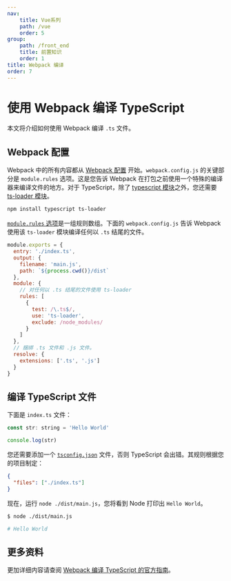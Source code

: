 ```yaml
---
nav:
    title: Vue系列
    path: /vue
    order: 5
group:
    path: /front_end
    title: 前置知识
    order: 1    
title: Webpack 编译
order: 7 
---
```


# 使用 Webpack 编译 TypeScript

本文将介绍如何使用 Webpack 编译 `.ts` 文件。

## Webpack 配置

Webpack 中的所有内容都从 [Webpack 配置](https://masteringjs.io/tutorials/webpack/config) 开始。`webpack.config.js` 的关键部分是 `module.rules` 选项。这是您告诉 Webpack 在打包之前使用一个特殊的编译器来编译文件的地方。对于 TypeScript，除了 [typescript 模块](https://www.npmjs.com/package/typescript)之外，您还需要 [ts-loader 模块](https://www.npmjs.com/package/ts-loader)。

```bash
npm install typescript ts-loader
```

[`module.rules` 选项](https://webpack.js.org/configuration/module/)是一组规则数组。下面的 `webpack.config.js` 告诉 Webpack 使用该 `ts-loader` 模块编译任何以 `.ts` 结尾的文件。

```js
module.exports = {
  entry: './index.ts',
  output: {
    filename: 'main.js',
    path: `${process.cwd()}/dist`
  },
  module: {
    // 对任何以 .ts 结尾的文件使用 ts-loader
    rules: [
      {
        test: /\.ts$/,
        use: 'ts-loader',
        exclude: /node_modules/
      }
    ]
  },
  // 捆绑 .ts 文件和 .js 文件。
  resolve: {
    extensions: ['.ts', '.js']
  }
}
```

## 编译 TypeScript 文件

下面是 `index.ts` 文件：

```js
const str: string = 'Hello World'

console.log(str)
```

您还需要添加一个 [`tsconfig.json`](https://www.typescriptlang.org/docs/handbook/tsconfig-json.html) 文件，否则 TypeScript 会出错。其规则根据您的项目制定：

```json
{
  "files": ["./index.ts"]
}
```

现在，运行 `node ./dist/main.js`，您将看到 Node 打印出 `Hello World`。

```bash
$ node ./dist/main.js

# Hello World
```

## 更多资料

更加详细内容请查阅 [Webpack 编译 TypeScript 的官方指南](https://webpack.js.org/guides/typescript/)。
